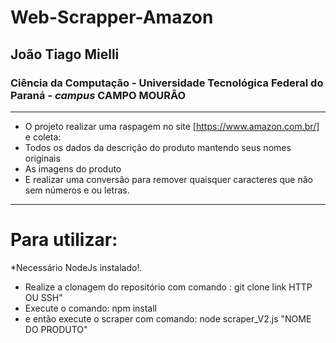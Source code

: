 # Web-Scrapper-Amazon

## **João Tiago Mielli**
### Ciência da Computação - Universidade Tecnológica Federal do Paraná - _campus_ CAMPO MOURÂO 
----
* O projeto realizar uma raspagem no site [https://www.amazon.com.br/] e coleta:
* Todos os dados da descrição do produto mantendo seus nomes originais
* As imagens do produto
* E realizar uma conversão para remover quaisquer caracteres que não sem números e ou letras.
----
# Para utilizar:
*Necessário NodeJs instalado!.
* Realize a clonagem do repositório com comando : git clone link HTTP OU SSH"
* Execute o comando: npm install
* e então execute o scraper com comando: node scraper_V2.js "NOME DO PRODUTO"
